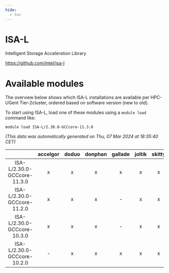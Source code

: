 ```yaml
---
hide:
  - toc
---
```


ISA-L
=====


Intelligent Storage Acceleration Library

https://github.com/intel/isa-l
# Available modules


The overview below shows which ISA-L installations are available per HPC-UGent Tier-2cluster, ordered based on software version (new to old).

To start using ISA-L, load one of these modules using a `module load` command like:

```shell
module load ISA-L/2.30.0-GCCcore-11.3.0
```

*(This data was automatically generated on Thu, 07 Mar 2024 at 18:35:40 CET)*  

| |accelgor|doduo|donphan|gallade|joltik|skitty|
| :---: | :---: | :---: | :---: | :---: | :---: | :---: |
|ISA-L/2.30.0-GCCcore-11.3.0|x|x|x|x|x|x|
|ISA-L/2.30.0-GCCcore-11.2.0|x|x|x|-|x|x|
|ISA-L/2.30.0-GCCcore-10.3.0|x|x|x|-|x|x|
|ISA-L/2.30.0-GCCcore-10.2.0|-|x|x|x|x|x|
